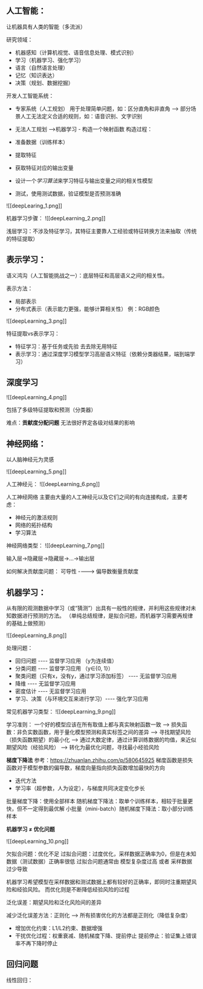 

## 人工智能：
让机器具有人类的智能（多流派）

研究领域：
* 机器感知（计算机视觉、语音信息处理、模式识别）
* 学习（机器学习、强化学习）
* 语言（自然语言处理）
* 记忆（知识表达）
* 决策（规划、数据挖掘）

开发人工智能系统：
* 专家系统（人工规划）
	用于处理简单问题，如：区分直角和非直角
--> 部分场景人工无法定义合适的规则，如：语音识别、文字识别

* 无法人工规划
-->机器学习 - 构造一个映射函数
构造过程：
* 准备数据（训练样本）
* 提取特征
* 获取特征对应的输出变量
* 设计一个*学习算法*来学习特征与输出变量之间的相关性模型
* 测试，使用测试数据，验证模型是否预测准确

![[deepLearing_1.png]]

机器学习步骤：
![[deepLearning_2.png]]

浅层学习：不涉及特征学习，其特征主要靠人工经验或特征转换方法来抽取（传统的特征提取）

## 表示学习：
语义鸿沟（人工智能挑战之一）：底层特征和高层语义之间的相关性。

表示方法：
* 局部表示
* 分布式表示（表示能力更强，能够计算相关性） 例：RGB颜色

![[deepLearning_3.png]]

特征提取vs表示学习：
* 特征学习：基于任务或先验 去去除无用特征 
* 表示学习：通过深度学习模型学习高层语义特征（依赖分类器结果，端到端学习）

## 深度学习

![[deepLearning_4.png]]

包括了多级特征提取和预测（分类器）

难点：**贡献度分配问题**
无法很好界定各级对结果的影响

## 神经网络：

以人脑神经元为灵感

![[deepLearning_5.png]]

人工神经元：
![[deepLearning_6.png]]

人工神经网络 主要由大量的人工神经元以及它们之间的有向连接构成，主要考虑：
* 神经元的激活规则
* 网络的拓扑结构
* 学习算法

神经网络类型：
![[deepLearning_7.png]]

输入层->隐藏层->隐藏层->...->输出层

如何解决贡献度问题：
可导性 ----> 偏导数衡量贡献度


## 机器学习：

从有限的观测数据中学习（或“猜测”）出具有一般性的规律，并利用这些规律对未知数据进行预测的方法。
（单纯总结规律，是拟合问题，而机器学习需要再规律的基础上做预测）

![[deepLearning_8.png]]

处理问题：
* 回归问题   ---- 监督学习应用 （y为连续值）
* 分类问题   ---- 监督学习应用 （y∈{0, 1}）
* 聚类问题（只有x，没有y，通过学习添加标签）  ---- 无监督学习应用 
* 降维   ---- 无监督学习应用 
* 密度估计    ---- 无监督学习应用 
* 学习、决策（与环境交互来进行学习）---- 强化学习应用

常见机器学习类型：
![[deepLearning_9.png]]

学习准则：
一个好的模型应该在所有取值上都与真实映射函数一致
	--> 损失函数：非负实数函数，用于量化模型预测和真实标签之间的差异
	--> 寻找期望风险（损失函数期望）的最小化
	--> 通过大数定律，通过计算训练数据的均值，来近似期望风险（经验风险）
	--> 转化为最优化问题，寻找最小经验风险

**梯度下降法**
参考：https://zhuanlan.zhihu.com/p/580645925
梯度函数是损失函数对于模型参数的偏导数，梯度向量指向损失函数增加最快的方向
* 迭代方法
* 学习率（超参数，人为设定），与梯度共同决定变化步长

批量梯度下降：使用全部样本
随机梯度下降法：取单个训练样本，相较于批量更快，但不一定得到最优解
小批量（mini-batch）随机梯度下降法：取小部分训练样本

**机器学习 ≠ 优化问题**

![[deepLearning_10.png]]

欠拟合问题：优化不足
过拟合问题：过度优化，采样数据正确率为0，但是在未知数据（测试数据）正确率很低
过拟合问题通常由 模型复杂度过高 或者 采样数据过少导致

机器学习希望模型在采样数据和测试数据上都有较好的正确率，即同时注重期望风险和经验风险。
而优化则是不断降低经验风险的过程

泛化误差：期望风险和泛化风险间的差异

减少泛化误差方法：正则化 --> 所有损害优化的方法都是正则化（降低复杂度）
* 增加优化约束：L1/L2约束、数据增强
* 干扰优化过程：权重衰减、随机梯度下降、提前停止
	提前停止：验证集上错误率不再下降时停止


## 回归问题


线性回归：